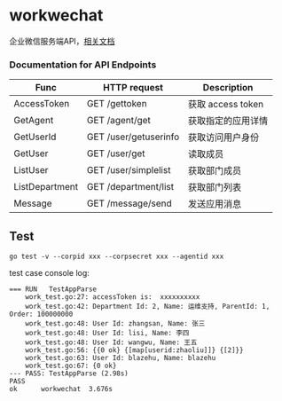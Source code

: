 # workwechat
企业微信服务端API，[相关文档](https://developer.work.weixin.qq.com/document/path/90664)

### Documentation for API Endpoints

| Func           | HTTP request          | Description     |
|----------------|-----------------------|-----------------|
| AccessToken    | GET /gettoken         | 获取 access token |
| GetAgent       | GET /agent/get        | 获取指定的应用详情       |
| GetUserId      | GET /user/getuserinfo | 获取访问用户身份        |
| GetUser        | GET /user/get         | 读取成员            |
| ListUser       | GET /user/simplelist  | 获取部门成员          |
| ListDepartment | GET /department/list  | 获取部门列表          |
| Message        | GET /message/send     | 发送应用消息          |

## Test
```shell
go test -v --corpid xxx --corpsecret xxx --agentid xxx
```

test case console log:

```
=== RUN   TestAppParse
    work_test.go:27: accessToken is:  xxxxxxxxxx
    work_test.go:42: Department Id: 2, Name: 运维支持, ParentId: 1, Order: 100000000
    work_test.go:48: User Id: zhangsan, Name: 张三
    work_test.go:48: User Id: lisi, Name: 李四
    work_test.go:48: User Id: wangwu, Name: 王五
    work_test.go:56: {{0 ok} {[map[userid:zhaoliu]]} {[2]}}
    work_test.go:63: User Id: blazehu, Name: blazehu
    work_test.go:67: {0 ok}
--- PASS: TestAppParse (2.98s)
PASS
ok  	workwechat	3.676s
```